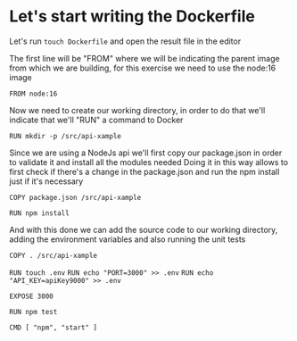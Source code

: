 # Let's start writing the Dockerfile

Let's run `touch Dockerfile` and open the result file in the editor

The first line will be "FROM" where we will be indicating the parent image from which we are building,
for this exercise we need to use the node:16 image

`FROM node:16`

Now we need to create our working directory, in order to do that we'll indicate that we'll "RUN" a command to Docker

`RUN mkdir -p /src/api-xample`

Since we are using a NodeJs api we'll first copy our package.json in order to validate it and install all the modules needed
Doing it in this way allows to first check if there's a change in the package.json and run the npm install just if it's necessary

`COPY package.json /src/api-xample`

`RUN npm install`

And with this done we can add the source code to our working directory, adding the environment variables and also running the unit tests

`COPY . /src/api-xample`

`RUN touch .env`
`RUN echo "PORT=3000" >> .env`
`RUN echo "API_KEY=apiKey9000" >> .env`

`EXPOSE 3000`

`RUN npm test`

`CMD [ "npm", "start" ]`
